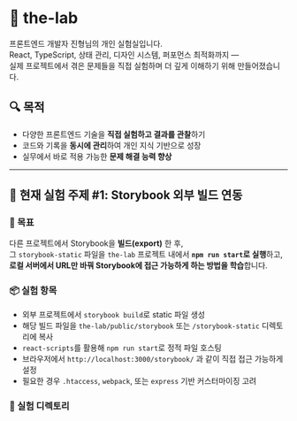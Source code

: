 # 🧪 the-lab

프론트엔드 개발자 진형님의 개인 실험실입니다.  
React, TypeScript, 상태 관리, 디자인 시스템, 퍼포먼스 최적화까지 —  
실제 프로젝트에서 겪은 문제들을 직접 실험하며 더 깊게 이해하기 위해 만들어졌습니다.

## 🔍 목적

- 다양한 프론트엔드 기술을 **직접 실험하고 결과를 관찰**하기
- 코드와 기록을 **동시에 관리**하여 개인 지식 기반으로 성장
- 실무에서 바로 적용 가능한 **문제 해결 능력 향상**

---

## 🧪 현재 실험 주제 #1: Storybook 외부 빌드 연동

### 🎯 목표
다른 프로젝트에서 Storybook을 **빌드(export)** 한 후,  
그 `storybook-static` 파일을 `the-lab` 프로젝트 내에서 **`npm run start`로 실행**하고,  
**로컬 서버에서 URL만 바꿔 Storybook에 접근 가능하게 하는 방법을 학습**합니다.

### 📦 실험 항목
- 외부 프로젝트에서 `storybook build`로 static 파일 생성
- 해당 빌드 파일을 `the-lab/public/storybook` 또는 `/storybook-static` 디렉토리에 복사
- `react-scripts`를 활용해 `npm run start`로 정적 파일 호스팅
- 브라우저에서 `http://localhost:3000/storybook/` 과 같이 직접 접근 가능하게 설정
- 필요한 경우 `.htaccess`, `webpack`, 또는 `express` 기반 커스터마이징 고려

### 📁 실험 디렉토리
